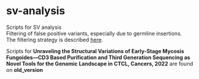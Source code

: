 # sv-analysis
Scripts for SV analysis  
Filtering of false positive variants, especially due to germline insertions.  
The filtering strategy is described [here](Filter.md).  

Scripts for **Unraveling the Structural Variations of Early-Stage Mycosis Fungoides—CD3 Based Purification and Third Generation Sequencing as Novel Tools for the Genomic Landscape in CTCL, Cancers, 2022** are found on **old_version**
